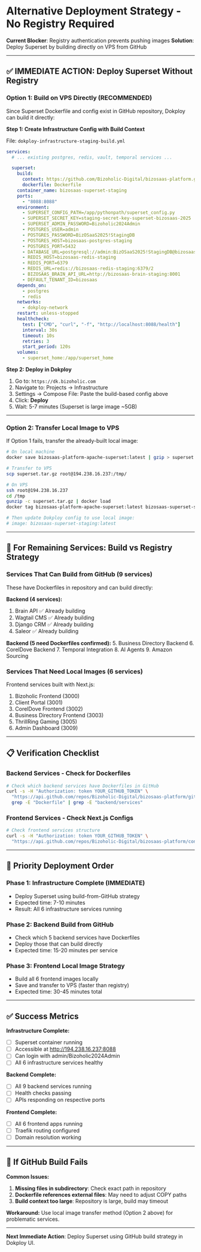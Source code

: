 # Alternative Deployment Strategy - No Registry Required

**Current Blocker**: Registry authentication prevents pushing images
**Solution**: Deploy Superset by building directly on VPS from GitHub

---

## ✅ IMMEDIATE ACTION: Deploy Superset Without Registry

### Option 1: Build on VPS Directly (RECOMMENDED)

Since Superset Dockerfile and config exist in GitHub repository, Dokploy can build it directly:

**Step 1: Create Infrastructure Config with Build Context**

File: `dokploy-infrastructure-staging-build.yml`

```yaml
services:
  # ... existing postgres, redis, vault, temporal services ...

  superset:
    build:
      context: https://github.com/Bizoholic-Digital/bizosaas-platform.git#main:bizosaas/analytics/services/apache-superset
      dockerfile: Dockerfile
    container_name: bizosaas-superset-staging
    ports:
      - "8088:8088"
    environment:
      - SUPERSET_CONFIG_PATH=/app/pythonpath/superset_config.py
      - SUPERSET_SECRET_KEY=staging-secret-key-superset-bizosaas-2025
      - SUPERSET_ADMIN_PASSWORD=Bizoholic2024Admin
      - POSTGRES_USER=admin
      - POSTGRES_PASSWORD=BizOSaaS2025!StagingDB
      - POSTGRES_HOST=bizosaas-postgres-staging
      - POSTGRES_PORT=5432
      - DATABASE_URL=postgresql://admin:BizOSaaS2025!StagingDB@bizosaas-postgres-staging:5432/bizosaas_staging
      - REDIS_HOST=bizosaas-redis-staging
      - REDIS_PORT=6379
      - REDIS_URL=redis://bizosaas-redis-staging:6379/2
      - BIZOSAAS_BRAIN_API_URL=http://bizosaas-brain-staging:8001
      - DEFAULT_TENANT_ID=bizosaas
    depends_on:
      - postgres
      - redis
    networks:
      - dokploy-network
    restart: unless-stopped
    healthcheck:
      test: ["CMD", "curl", "-f", "http://localhost:8088/health"]
      interval: 30s
      timeout: 10s
      retries: 3
      start_period: 120s
    volumes:
      - superset_home:/app/superset_home
```

**Step 2: Deploy in Dokploy**
1. Go to: `https://dk.bizoholic.com`
2. Navigate to: Projects → Infrastructure
3. Settings → Compose File: Paste the build-based config above
4. Click: **Deploy**
5. Wait: 5-7 minutes (Superset is large image ~5GB)

---

### Option 2: Transfer Local Image to VPS

If Option 1 fails, transfer the already-built local image:

```bash
# On local machine
docker save bizosaas-platform-apache-superset:latest | gzip > superset.tar.gz

# Transfer to VPS
scp superset.tar.gz root@194.238.16.237:/tmp/

# On VPS
ssh root@194.238.16.237
cd /tmp
gunzip -c superset.tar.gz | docker load
docker tag bizosaas-platform-apache-superset:latest bizosaas-superset-staging:latest

# Then update Dokploy config to use local image:
# image: bizosaas-superset-staging:latest
```

---

## 🔧 For Remaining Services: Build vs Registry Strategy

### Services That Can Build from GitHub (9 services)
These have Dockerfiles in repository and can build directly:

**Backend (4 services):**
1. Brain API ✅ Already building
2. Wagtail CMS ✅ Already building
3. Django CRM ✅ Already building
4. Saleor ✅ Already building

**Backend (5 need Dockerfiles confirmed):**
5. Business Directory Backend
6. CorelDove Backend
7. Temporal Integration
8. AI Agents
9. Amazon Sourcing

### Services That Need Local Images (6 services)
Frontend services built with Next.js:

1. Bizoholic Frontend (3000)
2. Client Portal (3001)
3. CorelDove Frontend (3002)
4. Business Directory Frontend (3003)
5. ThrillRing Gaming (3005)
6. Admin Dashboard (3009)

---

## 📋 Verification Checklist

### Backend Services - Check for Dockerfiles
```bash
# Check which backend services have Dockerfiles in GitHub
curl -s -H "Authorization: token YOUR_GITHUB_TOKEN" \
  "https://api.github.com/repos/Bizoholic-Digital/bizosaas-platform/git/trees/main?recursive=1" | \
  grep -E "Dockerfile" | grep -E "backend/services"
```

### Frontend Services - Check Next.js Configs
```bash
# Check frontend services structure
curl -s -H "Authorization: token YOUR_GITHUB_TOKEN" \
  "https://api.github.com/repos/Bizoholic-Digital/bizosaas-platform/contents/bizosaas-platform/frontend/apps"
```

---

## 🎯 Priority Deployment Order

### Phase 1: Infrastructure Complete (IMMEDIATE)
- Deploy Superset using build-from-GitHub strategy
- Expected time: 7-10 minutes
- Result: All 6 infrastructure services running

### Phase 2: Backend Build from GitHub
- Check which 5 backend services have Dockerfiles
- Deploy those that can build directly
- Expected time: 15-20 minutes per service

### Phase 3: Frontend Local Image Strategy
- Build all 6 frontend images locally
- Save and transfer to VPS (faster than registry)
- Expected time: 30-45 minutes total

---

## ✅ Success Metrics

**Infrastructure Complete:**
- [ ] Superset container running
- [ ] Accessible at http://194.238.16.237:8088
- [ ] Can login with admin/Bizoholic2024Admin
- [ ] All 6 infrastructure services healthy

**Backend Complete:**
- [ ] All 9 backend services running
- [ ] Health checks passing
- [ ] APIs responding on respective ports

**Frontend Complete:**
- [ ] All 6 frontend apps running
- [ ] Traefik routing configured
- [ ] Domain resolution working

---

## 🚨 If GitHub Build Fails

**Common Issues:**
1. **Missing files in subdirectory**: Check exact path in repository
2. **Dockerfile references external files**: May need to adjust COPY paths
3. **Build context too large**: Repository is large, build may timeout

**Workaround:**
Use local image transfer method (Option 2 above) for problematic services.

---

**Next Immediate Action**: Deploy Superset using GitHub build strategy in Dokploy UI.
